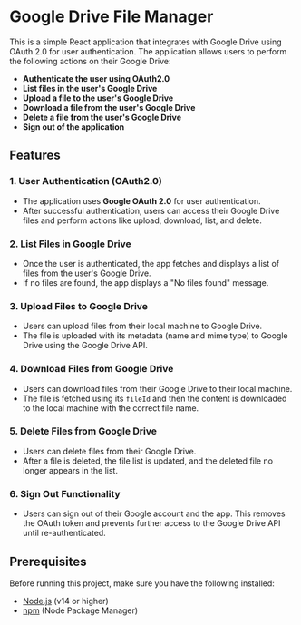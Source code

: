 # Google Drive File Manager

This is a simple React application that integrates with Google Drive using OAuth 2.0 for user authentication. The application allows users to perform the following actions on their Google Drive:

- **Authenticate the user using OAuth2.0**
- **List files in the user's Google Drive**
- **Upload a file to the user's Google Drive**
- **Download a file from the user's Google Drive**
- **Delete a file from the user's Google Drive**
- **Sign out of the application**

## Features

### 1. **User Authentication (OAuth2.0)**

- The application uses **Google OAuth 2.0** for user authentication.
- After successful authentication, users can access their Google Drive files and perform actions like upload, download, list, and delete.

### 2. **List Files in Google Drive**

- Once the user is authenticated, the app fetches and displays a list of files from the user's Google Drive.
- If no files are found, the app displays a "No files found" message.

### 3. **Upload Files to Google Drive**

- Users can upload files from their local machine to Google Drive.
- The file is uploaded with its metadata (name and mime type) to Google Drive using the Google Drive API.

### 4. **Download Files from Google Drive**

- Users can download files from their Google Drive to their local machine.
- The file is fetched using its `fileId` and then the content is downloaded to the local machine with the correct file name.

### 5. **Delete Files from Google Drive**

- Users can delete files from their Google Drive.
- After a file is deleted, the file list is updated, and the deleted file no longer appears in the list.

### 6. **Sign Out Functionality**

- Users can sign out of their Google account and the app. This removes the OAuth token and prevents further access to the Google Drive API until re-authenticated.

## Prerequisites

Before running this project, make sure you have the following installed:

- [Node.js](https://nodejs.org/) (v14 or higher)
- [npm](https://www.npmjs.com/) (Node Package Manager)

